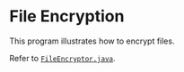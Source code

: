 # File Encryption

This program illustrates how to encrypt files.

Refer to [`FileEncryptor.java`](FileEncryptor/src/com/kelvin/FileEncryptor.java).
